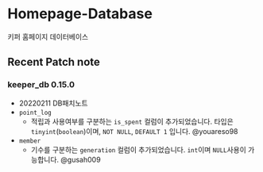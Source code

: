 

# Homepage-Database

키퍼 홈페이지 데이터베이스

## Recent Patch note
### keeper_db 0.15.0
- 20220211 DB패치노트
- `point_log`
    - 적립과 사용여부를 구분하는 `is_spent` 컬럼이 추가되었습니다. 타입은 `tinyint`(`boolean`)이며, `NOT NULL`, `DEFAULT 1` 입니다. @youareso98 
- `member`
    - 기수를 구분하는 `generation` 컬럼이 추가되었습니다. `int`이며 `NULL`사용이 가능합니다. @gusah009 